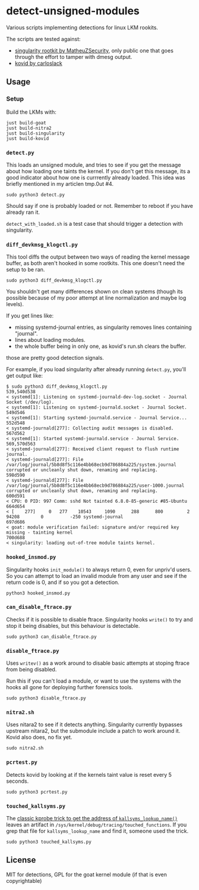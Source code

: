 # detect-unsigned-modules

Various scripts implementing detections for linux LKM rookits.

The scripts are tested against:
* [singularity rootkit by MatheuZSecurity](https://github.com/MatheuZSecurity/Singularity/tree/main),
  only public one that goes through the effort to tamper with dmesg output.
* [kovid by carloslack](https://github.com/carloslack/KoviD/tree/master)

## Usage

### Setup

Build the LKMs with:
```
just build-goat
just build-nitra2
just build-singularity
just build-kovid
```

### `detect.py`

This loads an unsigned module, and tries to see if you get the message about
how loading one taints the kernel.
If you don't get this message, its a good indicator about how one is currrently
already loaded.
This idea was briefly mentioned in my articlen tmp.0ut #4.

```
sudo python3 detect.py
```

Should say if one is probably loaded or not.
Remember to reboot if you have already ran it.

`detect_with_loaded.sh` is a test case that should trigger a detection with
singularity.

### `diff_devkmsg_klogctl.py`

This tool diffs the output between two ways of reading the kernel message
buffer, as both aren't hooked in some rootkits.
This one doesn't need the setup to be ran.

```
sudo python3 diff_devkmsg_klogctl.py
```

You shouldn't get many differences shown on clean systems (though its possible
because of my poor attempt at line normalization and maybe log levels).

If you get lines like:
* missing systemd-journal entries, as singularity removes lines containing
  "journal".
* lines about loading modules.
* the whole buffer being in only one, as kovid's run.sh clears the buffer.

those are pretty good detection signals.

For example, if you load singularity after already running `detect.py`, you'll
get output like:

```
$ sudo python3 diff_devkmsg_klogctl.py
539,540d538
< systemd[1]: Listening on systemd-journald-dev-log.socket - Journal Socket (/dev/log).
< systemd[1]: Listening on systemd-journald.socket - Journal Socket.
549d546
< systemd[1]: Starting systemd-journald.service - Journal Service...
552d548
< systemd-journald[277]: Collecting audit messages is disabled.
567d562
< systemd[1]: Started systemd-journald.service - Journal Service.
569,570d563
< systemd-journald[277]: Received client request to flush runtime journal.
< systemd-journald[277]: File /var/log/journal/5b8d8f5c116e4bb68ecb9d786884a225/system.journal corrupted or uncleanly shut down, renaming and replacing.
598d590
< systemd-journald[277]: File /var/log/journal/5b8d8f5c116e4bb68ecb9d786884a225/user-1000.journal corrupted or uncleanly shut down, renaming and replacing.
600d591
< CPU: 0 PID: 997 Comm: sshd Not tainted 6.8.0-85-generic #85-Ubuntu
664d654
< [    277]     0   277    10543     1090      288      800         2    94208        0          -250 systemd-journal
697d686
< goat: module verification failed: signature and/or required key missing - tainting kernel
700d688
< singularity: loading out-of-tree module taints kernel.
```

### `hooked_insmod.py`

Singularity hooks `init_module()` to always
return 0, even for unpriv'd users.
So you can attempt to load an invalid module from any user and see if the return
code is 0, and if so you got a detection.

```
python3 hooked_insmod.py
```

### `can_disable_ftrace.py`

Checks if it is possible to disable ftrace.
Singularity hooks `write()` to try and stop it being disables, but this
behaviour is detectable.

```
sudo python3 can_disable_ftrace.py
```

### `disable_ftrace.py`

Uses `writev()` as a work around to disable basic attempts at stoping ftrace
from being disabled.

Run this if you can't load a module, or want to use the systems with the hooks
all gone for deploying further forensics tools.

```
sudo python3 disable_ftrace.py
```

### `nitra2.sh`

Uses nitara2 to see if it detects anything.
Singularity currently bypasses upstream nitara2, but the submodule include a
patch to work around it.
Kovid also does, no fix yet.

```
sudo nitra2.sh
```

### `pcrtest.py`

Detects kovid by looking at if the kernels taint value is reset every 5 seconds.

```
sudo python3 pcrtest.py
```

### `touched_kallsyms.py`

The [classic kprobe trick to get the address of `kallsyms_lookup_name()`](https://github.com/xcellerator/linux_kernel_hacking/issues/3#issuecomment-75795111) leaves
an artifact in `/sys/kernel/debug/tracing/touched_functions`.
If you grep that file for `kallsyms_lookup_name` and find it, someone used the
trick.

```
sudo python3 touched_kallsyms.py
```

## License

MIT for detections, GPL for the goat kernel module (if that is even
copyrightable)
